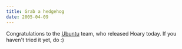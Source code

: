 ```yaml
---
title: Grab a hedgehog
date: 2005-04-09
---
```


Congratulations to the [Ubuntu](http://www.ubuntulinux.org) team, who released Hoary today. If you haven't tried it yet, do :)

